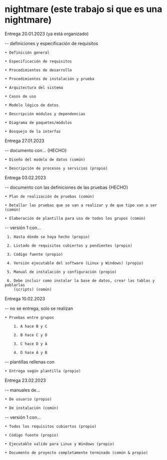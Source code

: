 # nightmare (este trabajo si que es una nightmare)

Entrega 20.01.2023 (ya está organizado)

-- definiciones y especificación de requisitos

    • Definición general 

    • Especificación de requisitos

    • Procedimientos de desarrollo

    • Procedimientos de instalación y prueba

    • Arquitectura del sistema

    • Casos de uso

    • Modelo lógico de datos

    • Descripción módulos y dependencias

    • Diagrama de paquetes/módulos

    • Bosquejo de la interfaz

Entrega 27.01.2023

-- documento con... {HECHO}

    • Diseño del modelo de datos (común)

    • Descripción de procesos y servicios (propio)

Entrega 03.02.2023

-- documento con las definiciones de las pruebas {HECHO}

    • Plan de realización de pruebas (común)

    • Detallar las pruebas que se van a realizar y de que tipo van a ser (común)

    • Elaboración de plantilla para uso de todos los grupos (común)

-- versión 1 con...

     1. Hasta dónde se haya hecho (propio)

     2. Listado de requisitos cubiertos y pendientes (propio)

     3. Código fuente (propio)

     4. Versión ejecutable del software (Linux y Windows) (propio)

     5. Manual de instalación y configuración (propio)

     6. Debe incluir como instalar la base de datos, crear las tablas y poblarlas
        (scripts) (común)

Entrega 10.02.2023

-- no se entrega, solo se realizan

    • Pruebas entre grupos

        1. A hace B y C

        2. B hace C y D

        3. C hace D y A

        4. D hace A y B

-- plantillas rellenas con

    • Entrega según plantilla (propio)

Entrega 23.02.2023

-- manuales de...

    • De usuario (propio)

    • De instalación (común)

-- versión 1 con...

    • Todos los requisitos cubiertos (propio)

    • Código fuente (propio)

    • Ejecutable valido para Linux y Windows (propio)

    • Documento de proyecto completamente terminado (común & propio)
